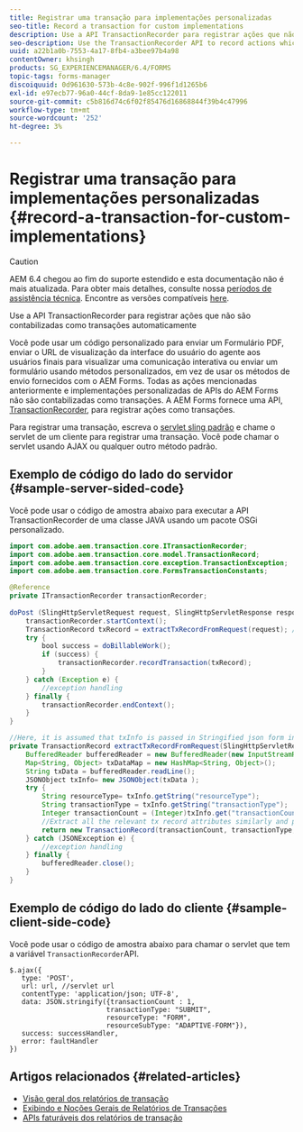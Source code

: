 ```yaml
---
title: Registrar uma transação para implementações personalizadas
seo-title: Record a transaction for custom implementations
description: Use a API TransactionRecorder para registrar ações que não são contabilizadas como transações automaticamente
seo-description: Use the TransactionRecorder API to record actions which are not accounted as transactions automatically
uuid: a22b1a0b-7553-4a17-8fb4-a3bee97b4a98
contentOwner: khsingh
products: SG_EXPERIENCEMANAGER/6.4/FORMS
topic-tags: forms-manager
discoiquuid: 0d961630-573b-4c8e-902f-996f1d1265b6
exl-id: e97ecb77-96a0-44cf-8da9-1e85cc122011
source-git-commit: c5b816d74c6f02f85476d16868844f39b4c47996
workflow-type: tm+mt
source-wordcount: '252'
ht-degree: 3%

---
```


# Registrar uma transação para implementações personalizadas {#record-a-transaction-for-custom-implementations}

>[!CAUTION]
>
>AEM 6.4 chegou ao fim do suporte estendido e esta documentação não é mais atualizada. Para obter mais detalhes, consulte nossa [períodos de assistência técnica](https://helpx.adobe.com/br/support/programs/eol-matrix.html). Encontre as versões compatíveis [here](https://experienceleague.adobe.com/docs/).

Use a API TransactionRecorder para registrar ações que não são contabilizadas como transações automaticamente

Você pode usar um código personalizado para enviar um Formulário PDF, enviar o URL de visualização da interface do usuário do agente aos usuários finais para visualizar uma comunicação interativa ou enviar um formulário usando métodos personalizados, em vez de usar os métodos de envio fornecidos com o AEM Forms. Todas as ações mencionadas anteriormente e implementações personalizadas de APIs do AEM Forms não são contabilizadas como transações. A AEM Forms fornece uma API, [TransactionRecorder](https://helpx.adobe.com/experience-manager/6-4/forms/javadocs/com/adobe/aem/transaction/core/ITransactionRecorder.html), para registrar ações como transações.

Para registrar uma transação, escreva o [servlet sling padrão](https://helpx.adobe.com/experience-manager/using/custom-sling-servlets.html) e chame o servlet de um cliente para registrar uma transação. Você pode chamar o servlet usando AJAX ou qualquer outro método padrão.

## Exemplo de código do lado do servidor {#sample-server-sided-code}

Você pode usar o código de amostra abaixo para executar a API TransactionRecorder de uma classe JAVA usando um pacote OSGi personalizado.

```java
import com.adobe.aem.transaction.core.ITransactionRecorder;
import com.adobe.aem.transaction.core.model.TransactionRecord;
import com.adobe.aem.transaction.core.exception.TransactionException;
import com.adobe.aem.transaction.core.FormsTransactionConstants;

@Reference
private ITransactionRecorder transactionRecorder;
 
doPost (SlingHttpServletRequest request, SlingHttpServletResponse response) {
    transactionRecorder.startContext();
    TransactionRecord txRecord = extractTxRecordFromRequest(request); //extract transaction relevant data from request
    try {
        bool success = doBillableWork();
        if (success) {
            transactionRecorder.recordTransaction(txRecord);
        }
    } catch (Exception e) {
        //exception handling
    } finally {
        transactionRecorder.endContext();
    }
}

//Here, it is assumed that txInfo is passed in Stringified json form in the ajax call (in data parameter). You can pass txInfo from client in any way that you find suitable.
private TransactionRecord extractTxRecordFromRequest(SlingHttpServletRequest request) {
    BufferedReader bufferedReader = new BufferedReader(new InputStreamReader(request.getInputStream()));
    Map<String, Object> txDataMap = new HashMap<String, Object>();
    String txData = bufferedReader.readLine();
    JSONObject txInfo= new JSONObject(txData );
    try {
        String resourceType= txInfo.getString("resourceType");
        String transactionType = txInfo.getString("transactionType");
        Integer transactionCount = (Integer)txInfo.get("transactionCount");
        //Extract all the relevant tx record attributes similarly and pass them in Transaction Record constructor as per the java doc}
        return new TransactionRecord(transactionCount, transactionType, resourceType, ..);
    } catch (JSONException e) {
        //exception handling
    } finally {
        bufferedReader.close();
    }
}
```

## Exemplo de código do lado do cliente {#sample-client-side-code}

Você pode usar o código de amostra abaixo para chamar o servlet que tem a variável `TransactionRecorder`API.

```
$.ajax({
   type: 'POST',
   url: url, //servlet url
   contentType: 'application/json; UTF-8',
   data: JSON.stringify({transactionCount : 1, 
                        transactionType: "SUBMIT",
                        resourceType: "FORM",
                        resourceSubType: "ADAPTIVE-FORM"}),
   success: successHandler,
   error: faultHandler
})
```

## Artigos relacionados {#related-articles}

* [Visão geral dos relatórios de transação](/help/forms/using/transaction-reports-overview.md)
* [Exibindo e Noções Gerais de Relatórios de Transações](/help/forms/using/viewing-and-understanding-transaction-reports.md)
* [APIs faturáveis dos relatórios de transação](/help/forms/using/transaction-reports-billable-apis.md)
